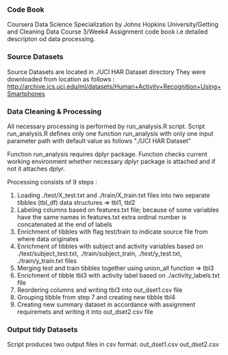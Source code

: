 ### Code Book

Coursera Data Science Specialization by Johns Hopkins University/Getting and Cleaning Data Course 3/Week4 Assignment code book i.e detailed descripton od data processing.

### Source Datasets
Source Datasets are located in ./UCI HAR Dataset directory
They were downloaded from location as follows :
http://archive.ics.uci.edu/ml/datasets/Human+Activity+Recognition+Using+Smartphones

### Data Cleaning & Processing
All necessary processing is performed by run_analysis.R script.
Script run_analysis.R defines only one function run_analysis 
with only one input parameter path with default value as follows "./UCI HAR Dataset"

Function run_analysis requires dplyr package.
Function checks current working environment whether necessary dplyr package is attached and if not it attaches dplyr.

Processing consists of 9 steps :
1) Loading ./test/X_test.txt and ./train/X_train.txt files into two separate tibbles (tbl_df) data structures => tbl1, tbl2
2) Labeling columns based on features.txt file; because of some variables have the same names in features.txt extra ordinal number is concatenated at the end of labels
3) Enrichment of tibbles with flag test/train to indicate source file from where data originates
4) Enrichment of tibbles with subject and activity variables based on ./test/subject_test.txt, ./train/subject_train, ./test/y_test.txt, ./train/y_train.txt files
5) Merging test and train tibbles together using union_all function => tbl3
6) Enrichment of tibble tbl3 with activity label based on ./activity_labels.txt file
7) Reordering columns and writing tbl3 into out_dset1.csv file
8) Grouping tibble from step 7 and creating new tibble tbl4 
9) Creating new summary dataset in accordance with assignment requiremets and writing it into out_dset2.csv file


### Output tidy Datasets
Script produces two output files in csv format:
out_dset1.csv
out_dset2.csv